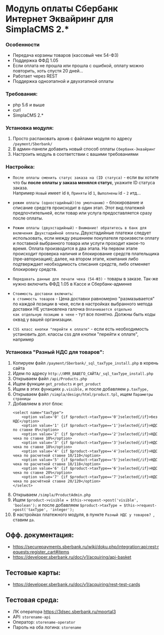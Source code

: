 # Модуль оплаты Сбербанк Интернет Эквайринг для SimplaCMS 2.*

### Особенности
* Передача корзины товаров (кассовый чек 54-ФЗ)
* Поддержка ФФД 1.05
* Если оплата не прошла или прошла с ошибкой, оплату можно повторить, хоть спустя 20 дней...
* Работает через REST
* Поддержка одноэтапной и двухэтапной оплаты


### Требования:
* php 5.6 и выше
* curl
* SimplaCMS 2.*


### Установка модуля:
1. Просто распаковать архив с файлами модуля по адресу `/payment/Sberbank/`
2. В админ-панели добавить новый способ оплаты `Сбербанк-Эквайринг`
3. Настроить модуль в соответствии с вашими требованиями

### Настройка:
* `После оплаты сменить статус заказа на (ID статуса)` - если вы хотите что бы **после оплаты у заказа менялся статус**, укажите ID статуса заказа.  
Например `Новый` имеет id `0`, `Приняты` id `1`, `Выполнены` id - `2` итд...
* `режим оплаты (одностадийный)(по умолчанию)` - блокирование и списание средств происходит в один этап. Этот вид платежей предпочтительней, если товар или услуга предоставляется сразу после оплаты.
* `Режим оплаты (двухстадийный)` - `Внимание! обратитесь в банк для включения Двухстадийной оплаты.`Двухстадийные платежи следует использовать, если между решением покупателя произвести оплату и поставкой выбранного товара или услуги проходит какое-то время. 
Оплата производится в два этапа. На первом этапе происходит проверка наличия и блокирование средств плательщика (пре-авторизация); далее, на втором этапе, компания либо подтверждает необходимость списания средств, либо отменяет блокировку средств.

* `Передавать данные для печати чека (54-ФЗ)` - товары в заказе. Так-же нужно включить ФФД 1.05 в Кассе и Сбербанк-админке

* `Стоимость доставки включить`:  
`в стоимость товаров` - Цена доставки равномерно "размазывается" по каждой позиции в чеке, если в настройках выбранного метода доставки НЕ установлена галочка `Оплачивается отдельно`  
`как отдельную позицию в чеке` - тут все понятно. Должны быть коды оквэд у вашей организации.

* `CSS класс кнопки "перейти к оплате"` - если есть необходимость установить доп. классы css для кнопки "перейти к оплате", например 

### Установка "Разный НДС для товаров":
1. Копируем файл `/payment/Sberbank/_sql_taxType_install.php` в корень сайта
2. Идем по адресу `http://ИМЯ_ВАШЕГО_САЙТА/_sql_taxType_install.php`
3. Открываем файл `/api/Products.php`
4. Ищем функции `get_products` и `get_product`
5. Ищем в этих функциях `p.visible,` и после добавляем `p.taxType,`
6. Открываем файл `/simpla/design/html/product.tpl`, ищем `Параметры страницы`
7. Добавляем в этот блок: 
    ```
    <select name="taxType">
        <option value='0' {if $product->taxType=='0'}selected{/if}>без НДС</option>
        <option value='1' {if $product->taxType=='1'}selected{/if}>НДС по ставке 0%</option>
        <option value='2' {if $product->taxType=='2'}selected{/if}>НДС чека по ставке 10%</option>
        <option value='3' {if $product->taxType=='3'}selected{/if}>НДС чека по ставке 18%</option>
        <option value='4' {if $product->taxType=='4'}selected{/if}>НДС чека по расчетной ставке 10/110</option>
        <option value='5' {if $product->taxType=='5'}selected{/if}>НДС чека по расчетной ставке 18/118</option>
        <option value='6' {if $product->taxType=='6'}selected{/if}>НДС чека по ставке 20%</option>
        <option value='7' {if $product->taxType=='7'}selected{/if}>НДС чека по расчётной ставке 20/120</option>
    </select>
    ```
8. Открываем `/simpla/ProductAdmin.php`
9. Ищем `$product->visible = $this->request->post('visible', 'boolean');` и после добавляем `$product->taxType = $this->request->post('taxType', 'integer');`
10. В настройках платежного модуля, в пункте `Разный НДС у товаров? `, ставим `да`.


Офф. документация:
-
* https://securepayments.sberbank.ru/wiki/doku.php/integration:api:rest:requests:register_cart#items
* https://developer.sberbank.ru/doc/v1/acquiring/api-basket

Тестовые карты:
-
* https://developer.sberbank.ru/doc/v1/acquiring/rest-test-cards

Тестовая среда:
-
* ЛК оператора https://3dsec.sberbank.ru/mportal3   
* API: `storename-api`
* Оператор: `storename-operator`
* Пароль на оба логина: `storename`
